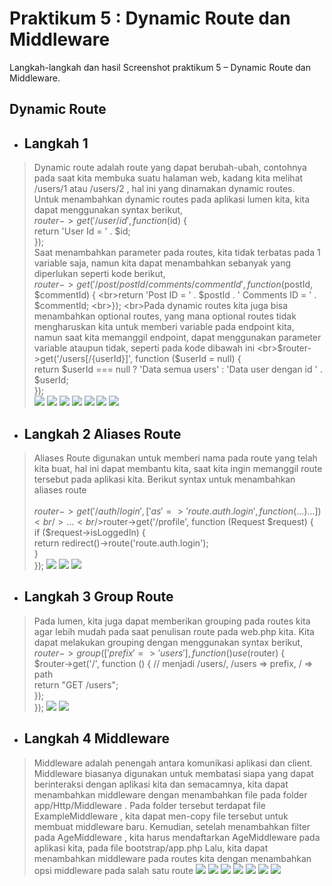 # Praktikum  5 : Dynamic Route dan Middleware

Langkah-langkah dan hasil Screenshot praktikum 5 – Dynamic Route dan Middleware.
## Dynamic Route
* ## Langkah 1 
>  Dynamic route adalah route yang dapat berubah-ubah, contohnya pada saat kita membuka
suatu halaman web, kadang kita melihat /users/1 atau /users/2 , hal ini yang dinamakan
dynamic routes.
<br>Untuk menambahkan dynamic routes pada aplikasi lumen kita, kita dapat menggunakan
syntax berikut,
<br>$router->get('/user/{id}', function ($id) {
<br>return 'User Id = ' . $id;
<br>});
<br>Saat menambahkan parameter pada routes, kita tidak terbatas pada 1 variable saja, namun
kita dapat menambahkan sebanyak yang diperlukan seperti kode berikut,
<br>$router->get('/post/{postId}/comments/{commentId}', function ($postId, $commentId) {
<br>return 'Post ID = ' . $postId . ' Comments ID = ' . $commentId;
<br>});
<br>Pada dynamic routes kita juga bisa menambahkan optional routes, yang mana optional
routes tidak mengharuskan kita untuk memberi variable pada endpoint kita, namun saat kita
memanggil endpoint, dapat menggunakan parameter variable ataupun tidak, seperti pada
kode dibawah ini
<br>$router->get('/users[/{userId}]', function ($userId = null) {
<br>return $userId === null ? 'Data semua users' : 'Data user dengan id ' . $userId;
<br>});
<br>![](../Screenshoot/Modul5/1.PNG)
![](../Screenshoot/Modul5/1.1.PNG)
![](../Screenshoot/Modul5/1.2.PNG)
![](../Screenshoot/Modul5/1.2.1.PNG)
![](../Screenshoot/Modul5/1.3.PNG)
![](../Screenshoot/Modul5/1.3.1.PNG)
![](../Screenshoot/Modul5/1.3.2.PNG)

* ## Langkah 2 Aliases Route
> Aliases Route digunakan untuk memberi nama pada route yang telah kita buat, hal ini dapat
membantu kita, saat kita ingin memanggil route tersebut pada aplikasi kita. Berikut syntax
untuk menambahkan aliases route<br /><br />
$router->get('/auth/login', ['as' => 'route.auth.login', function (...) {...}])
<br />...
<br />$router->get('/profile', function (Request $request) {
<br />if ($request->isLoggedIn) {
<br />return redirect()->route('route.auth.login');
<br />}
<br />});
![](../Screenshoot/Modul5/2.PNG)
![](../Screenshoot/Modul5/2.1.PNG)
![](../Screenshoot/Modul5/2.2.PNG)

* ## Langkah 3 Group Route
> Pada lumen, kita juga dapat memberikan grouping pada routes kita agar lebih mudah pada
saat penulisan route pada web.php kita. Kita dapat melakukan grouping dengan
menggunakan syntax berikut,
<br />$router->group(['prefix' => 'users'], function () use ($router) {
<br />$router->get('/', function () { // menjadi /users/, /users => prefix, / => path
<br />return "GET /users";
<br />});
<br />});
![](../Screenshoot/Modul5/3.PNG)
![](../Screenshoot/Modul5/3.1.PNG)

* ## Langkah 4 Middleware
>  Middleware adalah penengah antara komunikasi aplikasi dan client. Middleware biasanya digunakan untuk membatasi siapa yang dapat berinteraksi dengan aplikasi kita dan semacamnya, kita dapat menambahkan middleware dengan menambahkan file pada folder app/Http/Middleware . Pada folder tersebut terdapat file ExampleMiddleware , kita dapat men-copy file tersebut untuk membuat middleware baru.
> Kemudian, setelah menambahkan filter pada AgeMiddleware , kita harus mendaftarkan
AgeMiddleware pada aplikasi kita, pada file bootstrap/app.php
> Lalu, kita dapat menambahkan middleware pada routes kita dengan menambahkan opsi
middleware pada salah satu route
![](../Screenshoot/Modul5/4.PNG)
![](../Screenshoot/Modul5/4.1.PNG)
![](../Screenshoot/Modul5/4.2.PNG)
![](../Screenshoot/Modul5/4.3.PNG)
![](../Screenshoot/Modul5/4.4.PNG)
![](../Screenshoot/Modul5/4.5.PNG)
![](../Screenshoot/Modul5/4.6.PNG)
